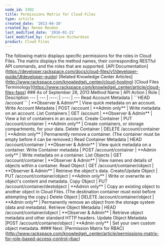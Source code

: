 ```yaml
---
node_id: 3392
title: Permissions Matrix for Cloud Files
type: article
created_date: '2013-04-10'
created_by: Renee Rendon
last_modified_date: '2016-01-21'
last_modified_by: Catherine Richardson
product: Cloud Files
---
```


The following matrix displays specific permissions for the roles in
Cloud Files. The matrix displays the method names, their corresponding
RESTful API commands, and the roles that are supported. \[API
Documentation\](https://developer.rackspace.com/docs/cloud-files/v1/developer-guide/\#developer-guide)
\[Related Knowledge Center
Articles\](http://www.rackspace.com/knowledge\_center/cloud-hosting)
\[Cloud Files
Terminology\](https://www.rackspace.com/knowledge\_center/article/cloud-files-faqs)
\#\#\# As of September 26, 2013 Method Name | API Action | Role |
Description --- | --- | :---: | :---: | --- Read Account Metadata |
\`\`\`HEAD /account\`\`\` | \*\*Observer & Admin\*\* | View quick
metadata on an account. Write Account Metadata | POST /account |
\*\*Admin only\*\* | Write metadata on an account. List Containers | GET
/account | \*\*Observer & Admin\*\* | View a list of containers in an
account. Create Container | PUT /account/container | \*\*Admin only\*\*
| Create containers, or storage compartments, for your data. Delete
Container | DELETE /account/container | \*\*Admin only\*\* | Permanently
remove a container. (The container must be empty before it can be
removed.) Read Container Metadata | HEAD /account/container |
\*\*Observer & Admin\*\* | View quick metadata on a container. Write
Container metadata | POST /account/container | \*\*Admin only\*\* |
Write metadata on a container. List Objects | GET /account/container |
\*\*Observer & Admin\*\* | View names and details of objects within a
container. Read Object | GET /account/container/object | \*\*Observer &
Admin\*\* | Retrieve the object's data. Create/Update Object | PUT
/account/container/object | \*\*Admin only\*\* | Write or overwrite an
object's content and metadata. Copy Object | PUT
/account/container/destobject | \*\*Admin only\*\* | Copy an existing
object to another object in Cloud Files. (The destination container must
exist before attempting the copy.) Delete Object | DELETE
/account/container/object | \*\*Admin only\*\* | Permanently remove an
object from the storage system (data and metadata). Retrieve Object
Metadata | HEAD /account/container/object | \*\*Observer & Admin\*\* |
Retrieve object metadata and other standard HTTP headers. Update Object
Metadata |POST /account/container/object | \*\*Admin only\*\* | Set your
own custom object metadata. \#\#\#\# Next: \[Permission Matrix for
RBAC\](http://www.rackspace.com/knowledge\_center/article/permissions-matrix-for-role-based-access-control-rbac)

